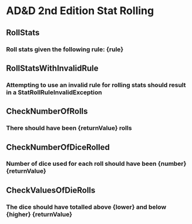 # AD&D 2nd Edition Stat Rolling

## RollStats
### Roll stats given the following rule: {rule}

## RollStatsWithInvalidRule
### Attempting to use an invalid rule for rolling stats should result in a StatRollRuleInvalidException

## CheckNumberOfRolls
### There should have been {returnValue} rolls

## CheckNumberOfDiceRolled
### Number of dice used for each roll should have been {number} {returnValue}

## CheckValuesOfDieRolls
### The dice should have totalled above {lower} and below {higher} {returnValue}